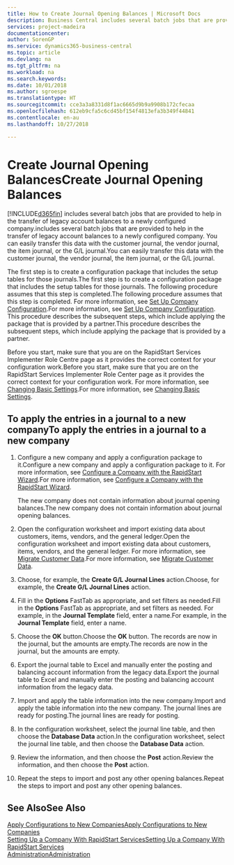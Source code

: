 ```yaml
---
title: How to Create Journal Opening Balances | Microsoft Docs
description: Business Central includes several batch jobs that are provided to help in the transfer of legacy account balances to a newly configured company. You can easily transfer this data with journals postings.
services: project-madeira
documentationcenter: 
author: SorenGP
ms.service: dynamics365-business-central
ms.topic: article
ms.devlang: na
ms.tgt_pltfrm: na
ms.workload: na
ms.search.keywords: 
ms.date: 10/01/2018
ms.author: sgroespe
ms.translationtype: HT
ms.sourcegitcommit: cce3a3a8331d8f1ac6665d9b9a9908b172cfecaa
ms.openlocfilehash: 612eb9cfa5c6cd45bf154f4813efa3b349f44841
ms.contentlocale: en-au
ms.lasthandoff: 10/27/2018

---
```

# <a name="create-journal-opening-balances"></a><span data-ttu-id="0456a-104">Create Journal Opening Balances</span><span class="sxs-lookup"><span data-stu-id="0456a-104">Create Journal Opening Balances</span></span>
[!INCLUDE[d365fin](includes/d365fin_md.md)] <span data-ttu-id="0456a-105">includes several batch jobs that are provided to help in the transfer of legacy account balances to a newly configured company.</span><span class="sxs-lookup"><span data-stu-id="0456a-105">includes several batch jobs that are provided to help in the transfer of legacy account balances to a newly configured company.</span></span> <span data-ttu-id="0456a-106">You can easily transfer this data with the customer journal, the vendor journal, the item journal, or the G/L journal.</span><span class="sxs-lookup"><span data-stu-id="0456a-106">You can easily transfer this data with the customer journal, the vendor journal, the item journal, or the G/L journal.</span></span>

<span data-ttu-id="0456a-107">The first step is to create a configuration package that includes the setup tables for those journals.</span><span class="sxs-lookup"><span data-stu-id="0456a-107">The first step is to create a configuration package that includes the setup tables for those journals.</span></span> <span data-ttu-id="0456a-108">The following procedure assumes that this step is completed.</span><span class="sxs-lookup"><span data-stu-id="0456a-108">The following procedure assumes that this step is completed.</span></span> <span data-ttu-id="0456a-109">For more information, see [Set Up Company Configuration](admin-set-up-company-configuration.md).</span><span class="sxs-lookup"><span data-stu-id="0456a-109">For more information, see [Set Up Company Configuration](admin-set-up-company-configuration.md).</span></span> <span data-ttu-id="0456a-110">This procedure describes the subsequent steps, which include applying the package that is provided by a partner.</span><span class="sxs-lookup"><span data-stu-id="0456a-110">This procedure describes the subsequent steps, which include applying the package that is provided by a partner.</span></span>  

<span data-ttu-id="0456a-111">Before you start, make sure that you are on the RapidStart Services Implementer Role Centre page as it provides the correct context for your configuration work.</span><span class="sxs-lookup"><span data-stu-id="0456a-111">Before you start, make sure that you are on the RapidStart Services Implementer Role Center page as it provides the correct context for your configuration work.</span></span> <span data-ttu-id="0456a-112">For more information, see [Changing Basic Settings](ui-change-basic-settings.md).</span><span class="sxs-lookup"><span data-stu-id="0456a-112">For more information, see [Changing Basic Settings](ui-change-basic-settings.md).</span></span>

## <a name="to-apply-the-entries-in-a-journal-to-a-new-company"></a><span data-ttu-id="0456a-113">To apply the entries in a journal to a new company</span><span class="sxs-lookup"><span data-stu-id="0456a-113">To apply the entries in a journal to a new company</span></span>  
1. <span data-ttu-id="0456a-114">Configure a new company and apply a configuration package to it.</span><span class="sxs-lookup"><span data-stu-id="0456a-114">Configure a new company and apply a configuration package to it.</span></span> <span data-ttu-id="0456a-115">For more information, see [Configure a Company with the RapidStart Wizard](admin-how-to-configure-a-company-with-the-rapidstart-wizard.md).</span><span class="sxs-lookup"><span data-stu-id="0456a-115">For more information, see [Configure a Company with the RapidStart Wizard](admin-how-to-configure-a-company-with-the-rapidstart-wizard.md).</span></span>  

    <span data-ttu-id="0456a-116">The new company does not contain information about journal opening balances.</span><span class="sxs-lookup"><span data-stu-id="0456a-116">The new company does not contain information about journal opening balances.</span></span>  

2. <span data-ttu-id="0456a-117">Open the configuration worksheet and import existing data about customers, items, vendors, and the general ledger.</span><span class="sxs-lookup"><span data-stu-id="0456a-117">Open the configuration worksheet and import existing data about customers, items, vendors, and the general ledger.</span></span> <span data-ttu-id="0456a-118">For more information, see [Migrate Customer Data](admin-migrate-customer-data.md).</span><span class="sxs-lookup"><span data-stu-id="0456a-118">For more information, see [Migrate Customer Data](admin-migrate-customer-data.md).</span></span>  
3. <span data-ttu-id="0456a-119">Choose, for example, the **Create G/L Journal Lines** action.</span><span class="sxs-lookup"><span data-stu-id="0456a-119">Choose, for example, the **Create G/L Journal Lines** action.</span></span>  
4. <span data-ttu-id="0456a-120">Fill in the **Options** FastTab as appropriate, and set filters as needed.</span><span class="sxs-lookup"><span data-stu-id="0456a-120">Fill in the **Options** FastTab as appropriate, and set filters as needed.</span></span> <span data-ttu-id="0456a-121">For example, in the **Journal Template** field, enter a name.</span><span class="sxs-lookup"><span data-stu-id="0456a-121">For example, in the **Journal Template** field, enter a name.</span></span>  
5. <span data-ttu-id="0456a-122">Choose the **OK** button.</span><span class="sxs-lookup"><span data-stu-id="0456a-122">Choose the **OK** button.</span></span> <span data-ttu-id="0456a-123">The records are now in the journal, but the amounts are empty.</span><span class="sxs-lookup"><span data-stu-id="0456a-123">The records are now in the journal, but the amounts are empty.</span></span>  
6. <span data-ttu-id="0456a-124">Export the journal table to Excel and manually enter the posting and balancing account information from the legacy data.</span><span class="sxs-lookup"><span data-stu-id="0456a-124">Export the journal table to Excel and manually enter the posting and balancing account information from the legacy data.</span></span>
7. <span data-ttu-id="0456a-125">Import and apply the table information into the new company.</span><span class="sxs-lookup"><span data-stu-id="0456a-125">Import and apply the table information into the new company.</span></span> <span data-ttu-id="0456a-126">The journal lines are ready for posting.</span><span class="sxs-lookup"><span data-stu-id="0456a-126">The journal lines are ready for posting.</span></span>  
8. <span data-ttu-id="0456a-127">In the configuration worksheet, select the journal line table, and then choose the **Database Data** action.</span><span class="sxs-lookup"><span data-stu-id="0456a-127">In the configuration worksheet, select the journal line table, and then choose the **Database Data** action.</span></span>  
9. <span data-ttu-id="0456a-128">Review the information, and then choose the **Post** action.</span><span class="sxs-lookup"><span data-stu-id="0456a-128">Review the information, and then choose the **Post** action.</span></span>  
10. <span data-ttu-id="0456a-129">Repeat the steps to import and post any other opening balances.</span><span class="sxs-lookup"><span data-stu-id="0456a-129">Repeat the steps to import and post any other opening balances.</span></span>  

## <a name="see-also"></a><span data-ttu-id="0456a-130">See Also</span><span class="sxs-lookup"><span data-stu-id="0456a-130">See Also</span></span>  
[<span data-ttu-id="0456a-131">Apply Configurations to New Companies</span><span class="sxs-lookup"><span data-stu-id="0456a-131">Apply Configurations to New Companies</span></span>](admin-apply-configuration-to-new-companies.md)  
[<span data-ttu-id="0456a-132">Setting Up a Company With RapidStart Services</span><span class="sxs-lookup"><span data-stu-id="0456a-132">Setting Up a Company With RapidStart Services</span></span>](admin-set-up-a-company-with-rapidstart.md)  
[<span data-ttu-id="0456a-133">Administration</span><span class="sxs-lookup"><span data-stu-id="0456a-133">Administration</span></span>](admin-setup-and-administration.md)

